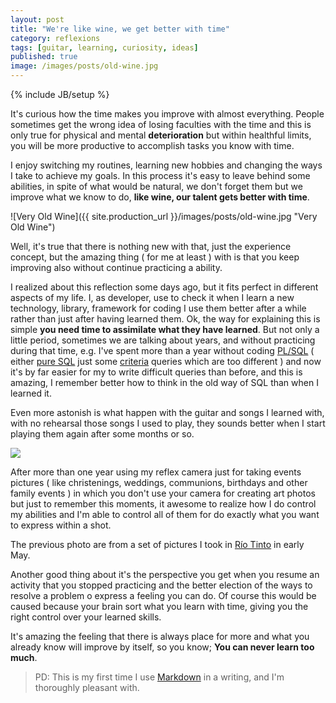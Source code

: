 ```yaml
---
layout: post
title: "We're like wine, we get better with time"
category: reflexions
tags: [guitar, learning, curiosity, ideas]
published: true
image: /images/posts/old-wine.jpg
---
```

{% include JB/setup %}
<style type="text/css">
	img#rioTinto {
		clear: both;
		float: none;
	}
</style>
  
It's curious how the time makes you improve with almost everything. People sometimes get the wrong idea of losing faculties with the time and this is only true for physical and mental **deterioration** but within healthful limits, you will be more productive to accomplish tasks you know with time. 

I enjoy switching my routines, learning new hobbies and changing the ways I take to achieve my goals. In this process it's easy to leave behind some abilities, in spite of what would be natural, we don't forget them but we improve what we know to do, **like wine, our talent gets better with time**. 

![Very Old Wine]({{ site.production_url }}/images/posts/old-wine.jpg "Very Old Wine")

Well, it's true that there is nothing new with that, just the experience concept, but the amazing thing ( for me at least ) with is that you keep improving also without continue practicing a ability.

I realized about this reflection some days ago, but it fits perfect in different aspects of my life. I, as developer, use to check it when I learn a new technology, library, framework for coding I use them better after a while rather than just after having learned them. Ok, the way for explaining this is simple **you need time to assimilate what they have learned**. But not only a little period, sometimes we are talking about years, and without practicing during that time, e.g. I've spent more than a year without coding <a href="http://en.wikipedia.org/wiki/PL/SQL" target="_blank">PL/SQL</a> ( either <a href="http://en.wikipedia.org/wiki/SQL" target="_blank">pure SQL</a> just some <a href="http://docs.jboss.org/hibernate/orm/3.3/reference/en/html/querycriteria.html" target="_blank">criteria</a> queries which are too different ) and now it's by far easier for my to write difficult queries than before, and this is amazing, I remember better how to think in the old way of SQL than when I learned it. 

Even more astonish is what happen with the guitar and songs I learned with, with no rehearsal those songs I used to play, they sounds better when I start playing them again after some months or so.

<a href="http://www.flickr.com/photos/robertovg24/sets/72157633511463587/" target="_blank"><img id="rioTinto" src="{{site.production_url}}//images/posts/ruinas-riotinto.jpg" /></a>

After more than one year using my reflex camera just for taking events pictures ( like christenings, weddings, communions, birthdays and other family events ) in which you don't use your camera for creating art photos but just to remember this moments, it awesome to realize how I do control my abilities and I'm able to control all of them for do exactly what you want to express within a shot. 

The previous photo are from a set of pictures I took in <a href="http://www.flickr.com/photos/robertovg24/sets/72157633511463587/" target="_blank">Río Tinto</a> in early May.

Another good thing about it's the perspective you get when you resume an activity that you stopped practicing and the better election of the ways to resolve a problem o express a feeling you can do. Of course this would be caused because your brain sort what you learn with time, giving you the right control over your learned skills.

It's amazing the feeling that there is always place for more and what you already know will improve by itself, so you know; **You can never learn too much**.

> PD: This is my first time I use <a href="http://en.wikipedia.com/wiki/Markdown" target="_blank">Markdown</a> in a writing, and I'm thoroughly pleasant with.